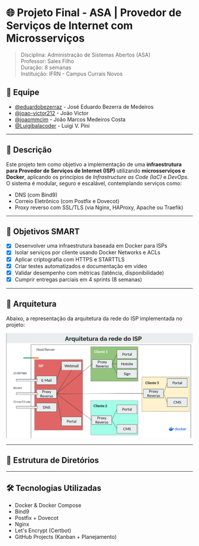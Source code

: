 # 🌐 Projeto Final - ASA | Provedor de Serviços de Internet com Microsserviços

> Disciplina: Administração de Sistemas Abertos (ASA)  
> Professor: Sales Filho  
> Duração: 8 semanas  
> Instituição: IFRN - Campus Currais Novos

## 👥 Equipe

- [@eduardobezerraz](https://github.com/eduardobezerraz) - José Eduardo Bezerra de Medeiros  
- [@joao-victor212](https://github.com/joao-victor212) - João Victor  
- [@joaommcjm](https://github.com/joaommcjm) - João Marcos Medeiros Costa  
- [@Luigibalacoder](https://github.com/Luigibalacoder) - Luigi V. Pini  

---

## 📌 Descrição

Este projeto tem como objetivo a implementação de uma **infraestrutura para Provedor de Serviços de Internet (ISP)** utilizando **microsserviços e Docker**, aplicando os princípios de *Infrastructure as Code (IaC)* e *DevOps*. O sistema é modular, seguro e escalável, contemplando serviços como:

- DNS (com Bind9)  
- Correio Eletrônico (com Postfix e Dovecot)  
- Proxy reverso com SSL/TLS (via Nginx, HAProxy, Apache ou Traefik)  

---

## 🎯 Objetivos SMART

- [x] Desenvolver uma infraestrutura baseada em Docker para ISPs  
- [x] Isolar serviços por cliente usando Docker Networks e ACLs  
- [x] Aplicar criptografia com HTTPS e STARTTLS  
- [x] Criar testes automatizados e documentação em vídeo  
- [x] Validar desempenho com métricas (latência, disponibilidade)  
- [x] Cumprir entregas parciais em 4 sprints (8 semanas)  

---

## 🧱 Arquitetura

Abaixo, a representação da arquitetura da rede do ISP implementada no projeto:

![Arquitetura da Rede do ISP](./docs/arquitetura-isp.png)

---

## 📂 Estrutura de Diretórios

---

## 🛠️ Tecnologias Utilizadas

- Docker & Docker Compose  
- Bind9  
- Postfix + Dovecot  
- Nginx  
- Let's Encrypt (Certbot)    
- GitHub Projects (Kanban + Planejamento)  